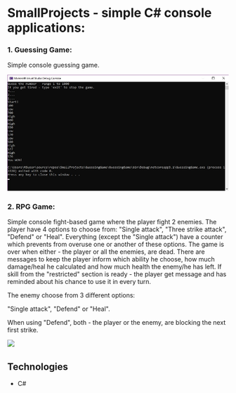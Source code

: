 # SmallProjects - simple C# console applications:



### 1. Guessing Game:
Simple console guessing game.



![](https://github.com/VeronikaIvancheva/SmallProjects/blob/main/GuessingGame/GuessingGame.jpg)




### 2. RPG Game:

Simple console fight-based game where the player fight 2 enemies.
The player have 4 options to choose from: "Single attack", "Three strike attack", "Defend" or "Heal". Everything (except the "Single attack") have a counter which prevents from overuse one or another of these options. The game is over when either - the player or all the enemies, are dead. 
There are messages to keep the player inform which ability he choose, how much damage/heal he calculated and how much health the enemy/he has left. If skill from the "restricted" section is ready - the player get message and has reminded about his chance to use it in every turn.


The enemy choose from 3 different options: 

"Single attack", "Defend" or "Heal".

When using "Defend", both - the player or the enemy, are blocking the next first strike.

![](https://github.com/VeronikaIvancheva/SmallProjects/blob/main/RPG/RPG.jpg)




## Technologies

* C#